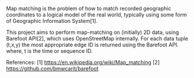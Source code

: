 Map matching is the problem of how to match recorded geographic coordinates to a logical model of the real world, 
typically using some form of Geographic Information System[1].

This project aims to perform map-matching on (initially) 2D data, using Barefoot API[2], which uses OpenStreetMap internally.
For each data tuple (t,x,y) the most appropriate edge ID is returned using the Barefoot API.
where, t is the time or sequence ID.

References:
[1] https://en.wikipedia.org/wiki/Map_matching
[2] https://github.com/bmwcarit/barefoot
